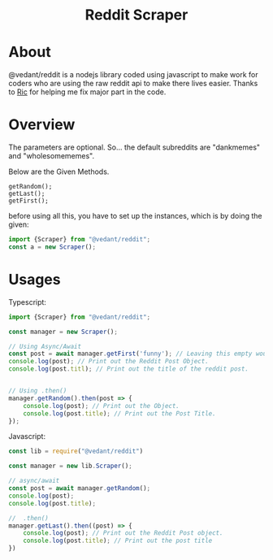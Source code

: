 <h1 align="center"> Reddit Scraper </h1>

# About
@vedant/reddit is a nodejs library coded using javascript to make work for coders who are using the raw reddit api to make there lives easier. Thanks to [Ric](https://github.com/ricdotnet/) for helping me fix major part in the code.


# Overview
The parameters are optional. So... the default subreddits are "dankmemes" and "wholesomememes".

Below are the Given Methods.
```
getRandom();
getLast();
getFirst();
```

before using all this, you have to set up the instances, which is by doing the given:
```typescript
import {Scraper} from "@vedant/reddit";
const a = new Scraper();
```

# Usages
Typescript:

```typescript
import {Scraper} from "@vedant/reddit";

const manager = new Scraper();

// Using Async/Await
const post = await manager.getFirst('funny'); // Leaving this empty would use the default subreddits as given on 
console.log(post); // Print out the Reddit Post Object.
console.log(post.titl); // Print out the title of the reddit post.


// Using .then()
manager.getRandom().then(post => {
    console.log(post); // Print out the Object.
    console.log(post.title); // Print out the Post Title.
});
```

Javascript:
```javascript
const lib = require("@vedant/reddit")

const manager = new lib.Scraper();

// async/await
const post = await manager.getRandom();
console.log(post);
console.log(post.title);

//  .then()
manager.getLast().then((post) => {
    console.log(post); // Print out the Reddit Post object.
    console.log(post.title); // Print out the post title
})
```